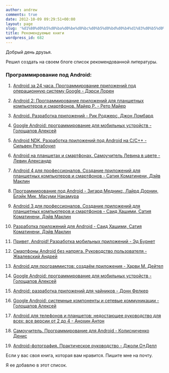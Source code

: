 ```yaml
---
author: andrew
comments: true
date: 2012-10-09 09:29:51+00:00
layout: page
slug: '%d1%80%d0%b5%d0%ba%d0%be%d0%bc%d0%b5%d0%bd%d0%b4%d1%83%d0%b5%d0%bc%d1%8b%d0%b5-%d0%ba%d0%bd%d0%b8%d0%b3%d0%b8'
title: Рекомендуемые книги
wordpress_id: 682
---
```


Добрый день друзья.





Решил создать на своем блоге список рекомендованной литературы.





### Программирование под Android:








  1. [Android за 24 часа. Программирование приложений под операционную систему Google - Дэрси Лорен](http://www.bookzone.com.ua/Netshop/catalogue/catalogue_33039.html?part=11)



  2. [Android 2: Программирование приложений для планшетных компьютеров и смартфонов. Майер Р. - Рето Майер](http://www.bookzone.com.ua/Netshop/catalogue/catalogue_33041.html?part=11)



  3. [Android. Разработка приложений - Рик Роджерс, Джон Ломбард](http://www.bookzone.com.ua/Netshop/catalogue/catalogue_30014.html?part=11)



  4. [Google Android: программирование для мобильных устройств - Голощапов Алексей](http://www.bookzone.com.ua/Netshop/catalogue/catalogue_33968.html?part=11)



  5. [Android NDK. Разработка приложений под Android на С/С++ - Сильвен Ретабоуил](http://www.bookzone.com.ua/Netshop/catalogue/catalogue_35918.html?part=11)



  6. [Android на планшетах и смартфонах. Cамоучитель Левина в цвете - Левин Александр](http://www.bookzone.com.ua/Netshop/catalogue/catalogue_36431.html?part=11)



  7. [Android 4 для профессионалов. Создание приложений для планшетных компьютеров и смартфонов - Сатия Коматинени, Дэйв Маклин](http://www.bookzone.com.ua/Netshop/catalogue/catalogue_35997.html?part=11)



  8. [Программирование под Android - Зигард Медникс, Лайрд Дорнин, Блэйк Мик, Масуми Накамура](http://www.bookzone.com.ua/Netshop/catalogue/catalogue_35734.html?part=11)



  9. [Android 3 для профессионалов. Создание приложений для планшетных компьютеров и смартфонов - Саид Хашими, Сатия Коматинени, Дэйв Маклин](http://www.bookzone.com.ua/Netshop/catalogue/catalogue_34002.html?part=11)



  10. [Разработка приложений для Android - Саид Хашими, Сатия Коматинени, Дэйв Маклин](http://www.bookzone.com.ua/Netshop/catalogue/catalogue_32815.html?part=11)



  11. [Привет, Android! Разработка мобильных приложений - Эд Бурнет](http://www.bookzone.com.ua/Netshop/catalogue/catalogue_33799.html?part=11)



  12. [Смартфоны Android без напряга. Руководство пользователя - Жвалевский Андрей](http://www.bookzone.com.ua/Netshop/catalogue/catalogue_35494.html?part=11)



  13. [Android для программистов: создаём приложения - Харви М. Дейтел](http://www.bookzone.com.ua/Netshop/catalogue/catalogue_36556.html?part=11)



  14. [Google Android: программирование для мобильных устройств - Голощапов Алексей](http://www.bookzone.com.ua/Netshop/catalogue/catalogue_30400.html?part=11)



  15. [Android: разработка приложений для чайников - Донн Фелкер](http://www.bookzone.com.ua/Netshop/catalogue/catalogue_34550.html?part=11)



  16. [Google Android: системные компоненты и сетевые коммуникации - Голощапов Алексей](http://www.bookzone.com.ua/Netshop/catalogue/catalogue_33727.html?part=11)



  17. [Android для телефонов и планшетов: недостающее руководство для всех: все версии от 2 до 4 - Анохин Антон](http://www.bookzone.com.ua/Netshop/catalogue/catalogue_35854.html?part=11)



  18. [Самоучитель. Программирование для Android - Колисниченко Денис](http://www.bookzone.com.ua/Netshop/catalogue/catalogue_34082.html?part=11)



  19. [Android-фотография. Практическое руководство - Джоли О*Делл](http://www.bookzone.com.ua/Netshop/catalogue/catalogue_35895.html?part=11)










Если у вас своя книга, которая вам нравится. Пишите мне на почту.





Я ее добавлю в этот список.
